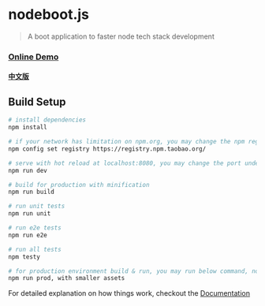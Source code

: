 # nodeboot.js

> A boot application to faster node tech stack development

### [Online Demo](http://notech.leezai.com/ "Online Demo")

#### [中文版](http://www.jianshu.com/notebooks/8586552/latest)
## Build Setup

``` bash
# install dependencies
npm install

# if your network has limitation on npm.org, you may change the npm registry to your nearby vendor. e.g.
npm config set registry https://registry.npm.taobao.org/

# serve with hot reload at localhost:8080, you may change the port under config/env/default.js
npm run dev

# build for production with minification
npm run build

# run unit tests
npm run unit

# run e2e tests
npm run e2e

# run all tests
npm testy

# for production environment build & run, you may run below command, not hot-reload, start at localhost:8443
npm run prod, with smaller assets

```

For detailed explanation on how things work, checkout the [Documentation](https://notechsolution.github.io/ "Documentation")
